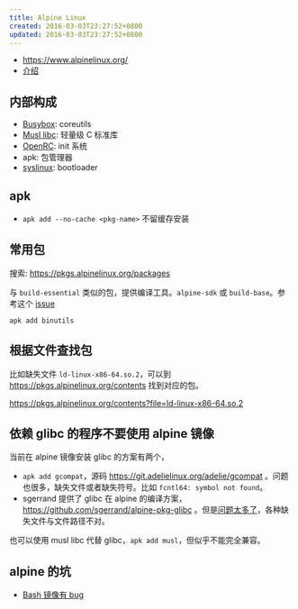```yaml
---
title: Alpine Linux
created: 2016-03-03T23:27:52+0800
updated: 2016-03-03T23:27:52+0800
---
```



- https://www.alpinelinux.org/
- [介绍](https://wiki.alpinelinux.org/wiki/Alpine_Linux:Overview)

## 内部构成

- [Busybox](./busybox.md): coreutils
- [Musl libc](./musl-libc.md): 轻量级 C 标准库
- [OpenRC](./openrc.md): init 系统
- apk: 包管理器
- [syslinux](https://wiki.syslinux.org/wiki/index.php): bootloader

## apk

- `apk add --no-cache <pkg-name>` 不留缓存安装

## 常用包

搜索: https://pkgs.alpinelinux.org/packages

与 `build-essential` 类似的包，提供编译工具。`alpine-sdk` 或 `build-base`。参考这个 [issue](https://github.com/gliderlabs/docker-alpine/issues/24)

`apk add binutils`

## 根据文件查找包

比如缺失文件 `ld-linux-x86-64.so.2`，可以到 https://pkgs.alpinelinux.org/contents 找到对应的包。

https://pkgs.alpinelinux.org/contents?file=ld-linux-x86-64.so.2

## 依赖 glibc 的程序不要使用 alpine 镜像

当前在 alpine 镜像安装 glibc 的方案有两个，

- `apk add gcompat`，源码 https://git.adelielinux.org/adelie/gcompat 。问题也很多，缺失文件或者缺失符号。比如 `fcntl64: symbol not found`。
- sgerrand 提供了 glibc 在 alpine 的编译方案，https://github.com/sgerrand/alpine-pkg-glibc 。但是[问题太多了](https://github.com/sgerrand/alpine-pkg-glibc/issues?q=is%3Aissue+is%3Aopen+sort%3Aupdated-desc)，各种缺失文件与文件路径不对。

也可以使用 musl libc 代替 glibc，`apk add musl`，但似乎不能完全兼容。

## alpine 的坑

- [Bash 镜像有 bug](../shell/bash-docker-image-has-bug.md)

